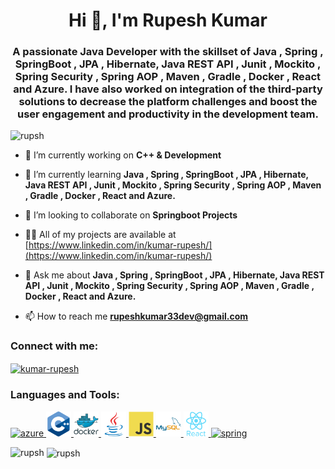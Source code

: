 <h1 align="center">Hi 👋, I'm Rupesh Kumar</h1>
<h3 align="center">A passionate Java Developer with the skillset of Java , Spring , SpringBoot , JPA , Hibernate, Java REST API , Junit , Mockito , Spring Security , Spring AOP , Maven , Gradle , Docker , React and Azure. I have also worked on integration of the third-party solutions to decrease the platform challenges and boost the user engagement and productivity in the development team.</h3>

<p align="left"> <img src="https://komarev.com/ghpvc/?username=rupsh&label=Profile%20views&color=0e75b6&style=flat" alt="rupsh" /> </p>

- 🔭 I’m currently working on **C++ & Development**

- 🌱 I’m currently learning **Java , Spring , SpringBoot , JPA , Hibernate, Java REST API , Junit , Mockito , Spring Security , Spring AOP , Maven , Gradle , Docker , React and Azure.**

- 👯 I’m looking to collaborate on **Springboot Projects**

- 👨‍💻 All of my projects are available at [https://www.linkedin.com/in/kumar-rupesh/](https://www.linkedin.com/in/kumar-rupesh/)

- 💬 Ask me about **Java , Spring , SpringBoot , JPA , Hibernate, Java REST API , Junit , Mockito , Spring Security , Spring AOP , Maven , Gradle , Docker , React and Azure.**

- 📫 How to reach me **rupeshkumar33dev@gmail.com**

<h3 align="left">Connect with me:</h3>
<p align="left">
<a href="https://linkedin.com/in/kumar-rupesh" target="blank"><img align="center" src="https://raw.githubusercontent.com/rahuldkjain/github-profile-readme-generator/master/src/images/icons/Social/linked-in-alt.svg" alt="kumar-rupesh" height="30" width="40" /></a>
</p>

<h3 align="left">Languages and Tools:</h3>
<p align="left"> <a href="https://azure.microsoft.com/en-in/" target="_blank" rel="noreferrer"> <img src="https://www.vectorlogo.zone/logos/microsoft_azure/microsoft_azure-icon.svg" alt="azure" width="40" height="40"/> </a> <a href="https://www.w3schools.com/cpp/" target="_blank" rel="noreferrer"> <img src="https://raw.githubusercontent.com/devicons/devicon/master/icons/cplusplus/cplusplus-original.svg" alt="cplusplus" width="40" height="40"/> </a> <a href="https://www.docker.com/" target="_blank" rel="noreferrer"> <img src="https://raw.githubusercontent.com/devicons/devicon/master/icons/docker/docker-original-wordmark.svg" alt="docker" width="40" height="40"/> </a> <a href="https://www.java.com" target="_blank" rel="noreferrer"> <img src="https://raw.githubusercontent.com/devicons/devicon/master/icons/java/java-original.svg" alt="java" width="40" height="40"/> </a> <a href="https://developer.mozilla.org/en-US/docs/Web/JavaScript" target="_blank" rel="noreferrer"> <img src="https://raw.githubusercontent.com/devicons/devicon/master/icons/javascript/javascript-original.svg" alt="javascript" width="40" height="40"/> </a> <a href="https://www.mysql.com/" target="_blank" rel="noreferrer"> <img src="https://raw.githubusercontent.com/devicons/devicon/master/icons/mysql/mysql-original-wordmark.svg" alt="mysql" width="40" height="40"/> </a> <a href="https://reactjs.org/" target="_blank" rel="noreferrer"> <img src="https://raw.githubusercontent.com/devicons/devicon/master/icons/react/react-original-wordmark.svg" alt="react" width="40" height="40"/> </a> <a href="https://spring.io/" target="_blank" rel="noreferrer"> <img src="https://www.vectorlogo.zone/logos/springio/springio-icon.svg" alt="spring" width="40" height="40"/> </a> </p>

<p><img align="left" src="https://github-readme-stats.vercel.app/api/top-langs?username=rupsh&show_icons=true&locale=en&layout=compact" alt="rupsh" /></p>

<p>&nbsp;<img align="center" src="https://github-readme-stats.vercel.app/api?username=rupsh&show_icons=true&locale=en" alt="rupsh" /></p>
